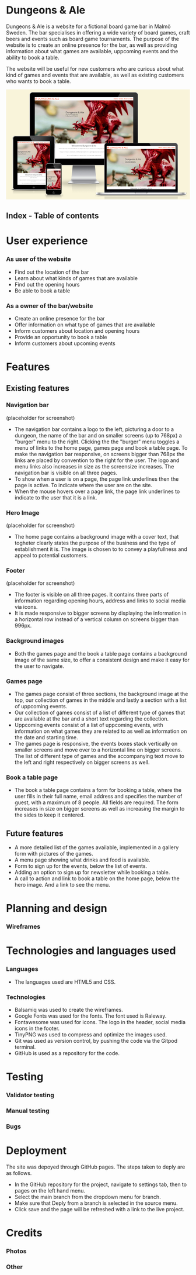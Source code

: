 # Dungeons & Ale

Dungeons & Ale is a website for a fictional board game bar in Malmö Sweden. The bar specialises in offering a wide variety of board games, craft beers and events such as board game tournaments. The purpose of the website is to create an online presence for the bar, as well as providing information about what games are available, uppcoming events and the ability to book a table. 

The website will be useful for new customers who are curious about what kind of games and events that are available, as well as existing customers who wants to book a table. 

![Mockup responsive design](documentation/responsive_dungeonsale.PNG)

## Index - Table of contents

# User experience

### As user of the website

- Find out the location of the bar
- Learn about what kinds of games that are available
- Find out the opening hours
- Be able to book a table 

### As a owner of the bar/website

- Create an online presence for the bar
- Offer information on what type of games that are available
- Inform customers about location and opening hours
- Provide an opportunity to book a table 
- Inform customers about upcoming events 


# Features 

## Existing features

### Navigation bar
(placeholder for screenshot)
- The navigation bar contains a logo to the left, picturing a door to a dungeon, the name of the bar and on smaller screens (up to 768px) a "burger" menu to the right. Clicking the the "burger" menu toggles a menu of links to the home page, games page and book a table page. To make the navigation bar responsive, on screens bigger than 768px the links are placed by convention to the right for the user. The logo and menu links also increases in size as the screensize increases. The navigation bar is visible on all three pages.
- To show when a user is on a page, the page link underlines then the page is active. To indicate where the user are on the site. 
- When the mouse hovers over a page link, the page link underlines to indicate to the user that it is a link. 

### Hero Image
(placeholder for screenshot)
- The home page contains a background image with a cover text, that togheter clearly states the purpose of the business and the type of establishment it is. The image is chosen to to convey a playfullness and appeal to potential customers. 

### Footer
(placeholder for screenshot)
- The footer is visible on all three pages. It contains three parts of information regarding opening hours, address and links to social media via icons. 
- It is made responsive to bigger screens by displaying the information in a horizontal row instead of a vertical column on screens bigger than 996px. 

### Background images
- Both the games page and the book a table page contains a background image of the same size, to offer a consistent design and make it easy for the user to navigate. 

### Games page 
- The games page consist of three sections, the background image at the top, our collection of games in the middle and lastly a section with a list of uppcoming events. 
- Our collection of games consist of a list of different type of games that are available at the bar and a short text regarding the collection. 
- Uppcoming events consist of a list of uppcoming events, with information on what games they are related to as well as information on the date and starting time. 
- The games page is responsive, the events boxes stack vertically on smaller screens and move over to a horizontal line on bigger screens. The list of different type of games and the accompanying text move to the left and right respectively on bigger screens as well. 

### Book a table page 
- The book a table page contains a form for booking a table, where the user fills in their full name, email address and specifies the number of guest, with a maximum of 8 people. All fields are required. The form increases in size on bigger screens as well as increasing the margin to the sides to keep it centered. 

## Future features   
- A more detailed list of the games available, implemented in a gallery form with pictures of the games. 
- A menu page showing what drinks and food is available. 
- Form to sign up for the events, below the list of events.
- Adding an option to sign up for newsletter while booking a table. 
- A call to action and link to book a table on the home page, below the hero image. And a link to see the menu.

# Planning and design

### Wireframes

# Technologies and languages used

### Languages
- The languages used are HTML5 and CSS.

### Technologies
- Balsamiq was used to create the wireframes. 
- Google Fonts was used for the fonts. The font used is Raleway. 
- Fontawesome was used for icons. The logo in the header, social media icons in the footer. 
- TinyPNG was used to compress and optimize the images used. 
- Git was used as version control, by pushing the code via the Gitpod terminal. 
- GitHub is used as a repository for the code. 

# Testing

### Validator testing

### Manual testing

### Bugs

# Deployment
The site was depoyed through GitHub pages. The steps taken to deply are as follows. 
- In the GitHub repository for the project, navigate to settings tab, then to pages on the left hand menu. 
- Select the main branch from the dropdown menu for branch. 
- Make sure that Deply from a branch is selected in the source menu.
- Click save and the page will be refreshed with a link to the live project. 

# Credits

### Photos 

### Other

